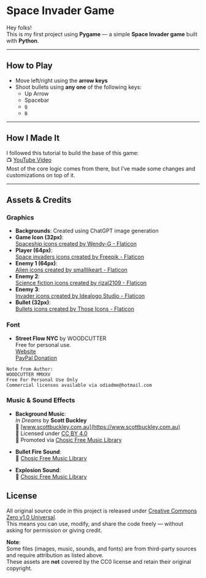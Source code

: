 # Space Invader Game 


Hey folks!  
This is my first project using **Pygame** — a simple **Space Invader game** built with **Python**.

---

## How to Play

- Move left/right using the **arrow keys**
- Shoot bullets using **any one** of the following keys:
  - Up Arrow
  - Spacebar
  - `Q`
  - `B`

---

## How I Made It

I followed this tutorial to build the base of this game:  
📺 [YouTube Video](https://youtu.be/FfWpgLFMI7w?feature=shared)  
Most of the core logic comes from there, but I’ve made some changes and customizations on top of it.

---

## Assets & Credits

### Graphics

- **Backgrounds**: Created using ChatGPT image generation
- **Game Icon (32px)**:  
  [Spaceship icons created by Wendy-G - Flaticon](https://www.flaticon.com/free-icons/spaceship)
- **Player (64px)**:  
  [Space invaders icons created by Freepik - Flaticon](https://www.flaticon.com/free-icons/space-invaders)
- **Enemy 1 (64px)**:  
  [Alien icons created by smalllikeart - Flaticon](https://www.flaticon.com/free-icons/alien)
- **Enemy 2**:  
  [Science fiction icons created by rizal2109 - Flaticon](https://www.flaticon.com/free-icons/science-fiction)
- **Enemy 3**:  
  [Invader icons created by Idealogo Studio - Flaticon](https://www.flaticon.com/free-icons/invader)
- **Bullet (32px)**:  
  [Bullets icons created by Those Icons - Flaticon](https://www.flaticon.com/free-icons/bullets)

### Font

- **Street Flow NYC** by WOODCUTTER  
  Free for personal use.  
  [Website](http://www.woodcutter.es)  
  [PayPal Donation](https://www.paypal.me/woodcuttermanero)

```text
Note from Author:
WOODCUTTER MMXXV
Free For Personal Use Only
Commercial licenses available via odiadme@hotmail.com
```

### Music & Sound Effects

- **Background Music**:  
  *In Dreams* by **Scott Buckley**  
  🔗 [www.scottbuckley.com.au](https://www.scottbuckley.com.au)  
  🔗 Licensed under [CC BY 4.0](https://creativecommons.org/licenses/by/4.0/)  
  🔗 Promoted via [Chosic Free Music Library](https://www.chosic.com/free-music/all/)

- **Bullet Fire Sound**:  
  🔗 [Chosic Free Music Library](https://www.chosic.com/free-music/all/)

- **Explosion Sound**:  
  🔗 [Chosic Free Music Library](https://www.chosic.com/free-music/all/)

## License

All original source code in this project is released under [Creative Commons Zero v1.0 Universal](https://creativecommons.org/publicdomain/zero/1.0/).  
This means you can use, modify, and share the code freely — without asking for permission or giving credit.

**Note**:  
Some files (images, music, sounds, and fonts) are from third-party sources and require attribution as listed above.  
These assets are **not** covered by the CC0 license and retain their original copyright.
